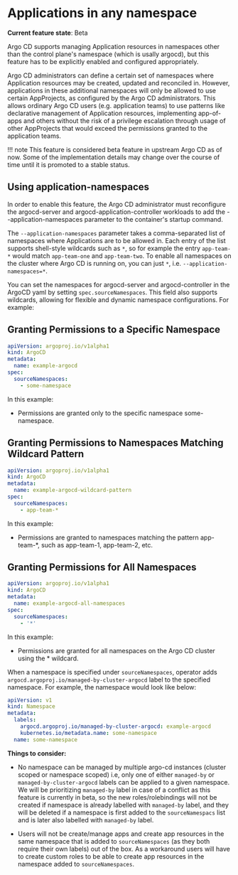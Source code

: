 # Applications in any namespace

**Current feature state**: Beta

Argo CD supports managing Application resources in namespaces other than the control plane's namespace (which is usally argocd), but this feature has to be explicitly enabled and configured appropriately.

Argo CD administrators can define a certain set of namespaces where Application resources may be created, updated and reconciled in. However, applications in these additional namespaces will only be allowed to use certain AppProjects, as configured by the Argo CD administrators. This allows ordinary Argo CD users (e.g. application teams) to use patterns like declarative management of Application resources, implementing app-of-apps and others without the risk of a privilege escalation through usage of other AppProjects that would exceed the permissions granted to the application teams.

!!! note
    This feature is considered beta feature in upstream Argo CD as of now. Some of the implementation details may change over the course of time until it is promoted to a stable status.

## Using application-namespaces
In order to enable this feature, the Argo CD administrator must reconfigure the argocd-server and argocd-application-controller workloads to add the --application-namespaces parameter to the container's startup command.

The `--application-namespaces` parameter takes a comma-separated list of namespaces where Applications are to be allowed in. Each entry of the list supports shell-style wildcards such as `*`, so for example the entry `app-team-*` would match `app-team-one` and `app-team-two`. To enable all namespaces on the cluster where Argo CD is running on, you can just `*`, i.e. `--application-namespaces=*`.

You can set the namespaces for argocd-server and argocd-controller in the ArgoCD yaml by setting `spec.sourceNamespaces`.  This field also supports wildcards, allowing for flexible and dynamic namespace configurations. For example:

## Granting Permissions to a Specific Namespace

```yaml
apiVersion: argoproj.io/v1alpha1
kind: ArgoCD
metadata:
  name: example-argocd
spec:
  sourceNamespaces:
    - some-namespace
```
In this example:

- Permissions are granted only to the specific namespace some-namespace.

## Granting Permissions to Namespaces Matching Wildcard Pattern

```yaml
apiVersion: argoproj.io/v1alpha1
kind: ArgoCD
metadata:
  name: example-argocd-wildcard-pattern
spec:
  sourceNamespaces:
    - app-team-*
```
In this example:

- Permissions are granted to namespaces matching the pattern app-team-*, such as app-team-1, app-team-2, etc.

## Granting Permissions for All Namespaces

```yaml
apiVersion: argoproj.io/v1alpha1
kind: ArgoCD
metadata:
  name: example-argocd-all-namespaces
spec:
  sourceNamespaces:
    - '*'
```
In this example:

- Permissions are granted for all namespaces on the Argo CD cluster using the * wildcard.

When a namespace is specified under `sourceNamespaces`, operator adds `argocd.argoproj.io/managed-by-cluster-argocd` label to the specified namespace. For example, the namespace would look like below:

```yaml
apiVersion: v1
kind: Namespace
metadata:
  labels:
    argocd.argoproj.io/managed-by-cluster-argocd: example-argocd
    kubernetes.io/metadata.name: some-namespace
  name: some-namespace
```

**Things to consider:**

* No namespace can be managed by multiple argo-cd instances (cluster scoped or namespace scoped) i.e, only one of either `managed-by` or `managed-by-cluster-argocd` labels can be applied to a given namespace. We will be prioritizing `managed-by` label in case of a conflict as this feature is currently in beta, so the new roles/rolebindings will not be created if namespace is already labelled with `managed-by` label, and they will be deleted if a namespace is first added to the `sourceNamespacs` list and is later also labelled with `managed-by` label.

* Users will not be create/manage apps and create app resources in the same namespace that is added to `sourceNamespaces` (as they both require their own labels) out of the box. As a workaround users will have to create custom roles to be able to create app resources in the namespace added to `sourceNamespaces`.


